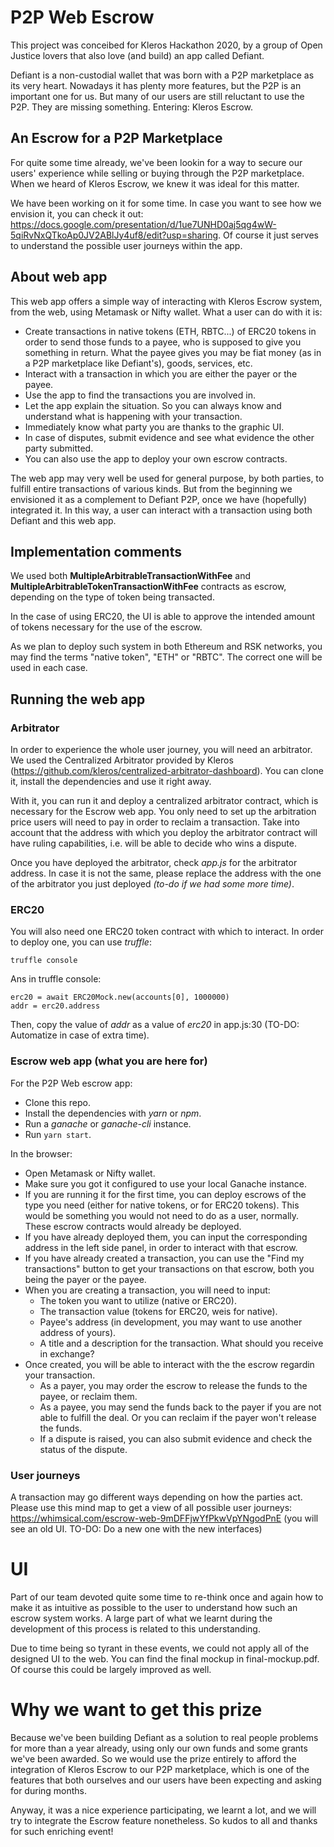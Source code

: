# P2P Web Escrow

This project was conceibed for Kleros Hackathon 2020, by a group of Open Justice lovers that also love (and build) an app called Defiant.

Defiant is a non-custodial wallet that was born with a P2P marketplace as its very heart. Nowadays it has plenty more features, but the P2P is an important one for us. But many of our users are still reluctant to use the P2P. They are missing something. Entering: Kleros Escrow.

## An Escrow for a P2P Marketplace

For quite some time already, we've been lookin for a way to secure our users' experience while selling or buying through the P2P marketplace. When we heard of Kleros Escrow, we knew it was ideal for this matter.

We have been working on it for some time. In case you want to see how we envision it, you can check it out: https://docs.google.com/presentation/d/1ue7UNHD0aj5qg4wW-5qiRvNxQTkoAp0JV2ABlJy4uf8/edit?usp=sharing. Of course it just serves to understand the possible user journeys within the app.

## About web app

This web app offers a simple way of interacting with Kleros Escrow system, from the web, using Metamask or Nifty wallet. What a user can do with it is:

- Create transactions in native tokens (ETH, RBTC...) of ERC20 tokens in order to send those funds to a payee, who is supposed to give you something in return. What the payee gives you may be fiat money (as in a P2P marketplace like Defiant's), goods, services, etc.
- Interact with a transaction in which you are either the payer or the payee.
- Use the app to find the transactions you are involved in.
- Let the app explain the situation. So you can always know and understand what is happening with your transaction.
- Immediately know what party you are thanks to the graphic UI.
- In case of disputes, submit evidence and see what evidence the other party submitted.
- You can also use the app to deploy your own escrow contracts.

The web app may very well be used for general purpose, by both parties, to fulfill entire transactions of various kinds. But from the beginning we envisioned it as a complement to Defiant P2P, once we have (hopefully) integrated it. In this way, a user can interact with a transaction using both Defiant and this web app.

## Implementation comments

We used both **MultipleArbitrableTransactionWithFee** and **MultipleArbitrableTokenTransactionWithFee** contracts as escrow, depending on the type of token being transacted.

In the case of using ERC20, the UI is able to approve the intended amount of tokens necessary for the use of the escrow.

As we plan to deploy such system in both Ethereum and RSK networks, you may find the terms "native token", "ETH" or "RBTC". The correct one will be used in each case.

## Running the web app

### Arbitrator

In order to experience the whole user journey, you will need an arbitrator. We used the Centralized Arbitrator provided by Kleros (https://github.com/kleros/centralized-arbitrator-dashboard). You can clone it, install the dependencies and use it right away.

With it, you can run it and deploy a centralized arbitrator contract, which is necessary for the Escrow web app. You only need to set up the arbitration price users will need to pay in order to reclaim a transaction. Take into account that the address with which you deploy the arbitrator contract will have ruling capabilities, i.e. will be able to decide who wins a dispute.

Once you have deployed the arbitrator, check _app.js_ for the arbitrator address. In case it is not the same, please replace the address with the one of the arbitrator you just deployed _(to-do if we had some more time)_.

### ERC20

You will also need one ERC20 token contract with which to interact. In order to deploy one, you can use _truffle_:

```
truffle console
```

Ans in truffle console:

```
erc20 = await ERC20Mock.new(accounts[0], 1000000)
addr = erc20.address
```

Then, copy the value of _addr_ as a value of _erc20_ in app.js:30 (TO-DO: Automatize in case of extra time).

### Escrow web app (what you are here for)

For the P2P Web escrow app:

- Clone this repo.
- Install the dependencies with _yarn_ or _npm_.
- Run a _ganache_ or _ganache-cli_ instance.
- Run `yarn start`.

In the browser:

- Open Metamask or Nifty wallet.
- Make sure you got it configured to use your local Ganache instance.
- If you are running it for the first time, you can deploy escrows of the type you need (either for native tokens, or for ERC20 tokens). This would be something you would not need to do as a user, normally. These escrow contracts would already be deployed.
- If you have already deployed them, you can input the corresponding address in the left side panel, in order to interact with that escrow.
- If you have already created a transaction, you can use the "Find my transactions" button to get your transactions on that escrow, both you being the payer or the payee.
- When you are creating a transaction, you will need to input:
  - The token you want to utilize (native or ERC20).
  - The transaction value (tokens for ERC20, weis for native).
  - Payee's address (in development, you may want to use another address of yours).
  - A title and a description for the transaction. What should you receive in exchange?
- Once created, you will be able to interact with the the escrow regardin your transaction.
  - As a payer, you may order the escrow to release the funds to the payee, or reclaim them.
  - As a payee, you may send the funds back to the payer if you are not able to fulfill the deal. Or you can reclaim if the payer won't release the funds.
  - If a dispute is raised, you can also submit evidence and check the status of the dispute.

### User journeys

A transaction may go different ways depending on how the parties act. Please use this mind map to get a view of all possible user journeys: https://whimsical.com/escrow-web-9mDFFjwYfPkwVpYNgodPnE (you will see an old UI. TO-DO: Do a new one with the new interfaces)

# UI

Part of our team devoted quite some time to re-think once and again how to make it as intuitive as possible to the user to understand how such an escrow system works. A large part of what we learnt during the development of this process is related to this understanding.

Due to time being so tyrant in these events, we could not apply all of the designed UI to the web. You can find the final mockup in final-mockup.pdf. Of course this could be largely improved as well.

# Why we want to get this prize

Because we've been building Defiant as a solution to real people problems for more than a year already, using only our own funds and some grants we've been awarded. So we would use the prize entirely to afford the integration of Kleros Escrow to our P2P marketplace, which is one of the features that both ourselves and our users have been expecting and asking for during months.

Anyway, it was a nice experience participating, we learnt a lot, and we will try to integrate the Escrow feature nonetheless. So kudos to all and thanks for such enriching event!
